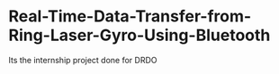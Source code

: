 # Real-Time-Data-Transfer-from-Ring-Laser-Gyro-Using-Bluetooth
Its the internship project done for DRDO 
